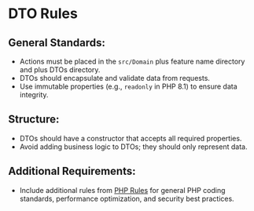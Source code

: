 # DTO Rules

## General Standards:
- Actions must be placed in the `src/Domain` plus feature name directory and plus DTOs directory.
- DTOs should encapsulate and validate data from requests.
- Use immutable properties (e.g., `readonly` in PHP 8.1) to ensure data integrity.

## Structure:
- DTOs should have a constructor that accepts all required properties.
- Avoid adding business logic to DTOs; they should only represent data.

## Additional Requirements:
- Include additional rules from [PHP Rules](./php-rules.md) for general PHP coding standards, performance optimization, and security best practices.
